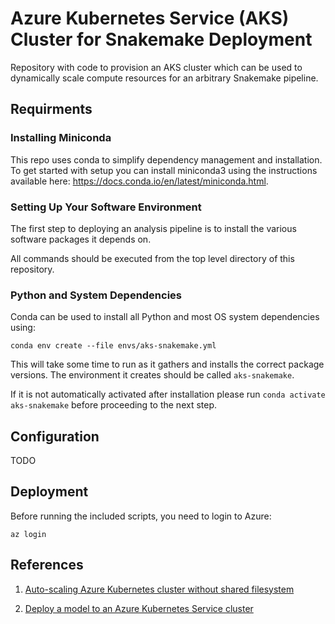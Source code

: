 # Azure Kubernetes Service (AKS) Cluster for Snakemake Deployment

Repository with code to provision an AKS cluster which can be used to
dynamically scale compute resources for an arbitrary Snakemake pipeline.

## Requirments

### Installing Miniconda

This repo uses conda to simplify dependency management and installation.
To get started with setup you can install miniconda3 using the instructions available here: https://docs.conda.io/en/latest/miniconda.html.

### Setting Up Your Software Environment

The first step to deploying an analysis pipeline is to install the various
software packages it depends on.

All commands should be executed from the top level directory of this repository.

### Python and System Dependencies

Conda can be used to install all Python and most OS system dependencies using:

```
conda env create --file envs/aks-snakemake.yml
```

This will take some time to run as it gathers and installs the correct package versions. The environment it creates should be called `aks-snakemake`.

If it is not automatically activated after installation please run
`conda activate aks-snakemake` before proceeding to the next step.

## Configuration

TODO
## Deployment

Before running the included scripts, you need to login to Azure:

```
az login
```

## References

1. [Auto-scaling Azure Kubernetes cluster without shared filesystem](https://snakemake.readthedocs.io/en/stable/executor_tutorial/azure_aks.html)

2. [Deploy a model to an Azure Kubernetes Service cluster](https://docs.microsoft.com/en-us/azure/machine-learning/how-to-deploy-azure-kubernetes-service?tabs=python)